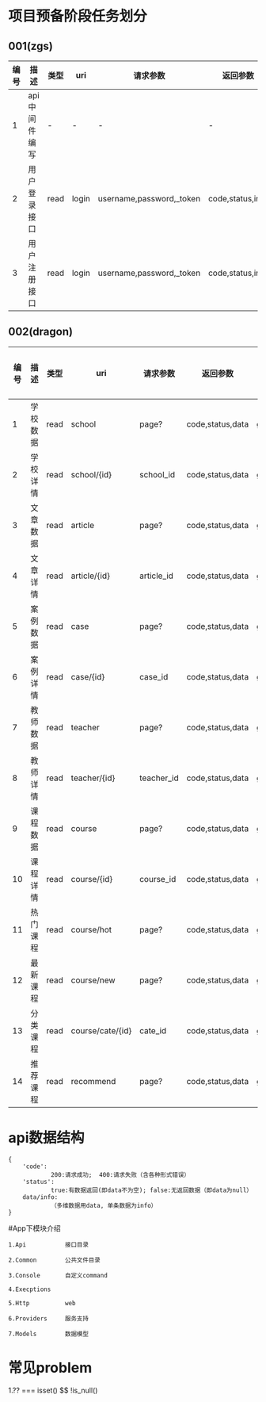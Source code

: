 

# 项目预备阶段任务划分
## 001(zgs)
| 编号  | 描述  | 类型  | uri  | 请求参数  | 返回参数  | 请求方式 |
| ------------ | ------------ | ------------ | ------------ | ------------ | ------------ | ------------ |
| 1  | api中间件编写  | -  | -  | -  | -  | -|
| 2  | 用户登录接口  | read  | login  | username,password,_token  |  code,status,info | post|
| 3  | 用户注册接口  | read  | login  | username,password,_token  |  code,status,info | post|

## 002(dragon)
| 编号  | 描述  | 类型  | uri  | 请求参数  | 返回参数  | 请求方式 |
| ------------ | ------------ | ------------ | ------------ | ------------ | ------------ | ------------ |
| 1  | 学校数据  | read  | school  | page?  |  code,status,data | get|
| 2  | 学校详情  | read  | school/{id}  | school_id  |  code,status,data | get|
| 3  | 文章数据  | read  | article  | page?  |  code,status,data |get|
| 4  | 文章详情  | read  | article/{id}  | article_id  |  code,status,data |get|
| 5  | 案例数据  | read  | case  | page?  |  code,status,data |get|
| 6  | 案例详情  | read  | case/{id}  | case_id  |  code,status,data |get|
| 7  | 教师数据  | read  | teacher  | page?  |  code,status,data |get|
| 8  | 教师详情  | read  | teacher/{id}  | teacher_id  |  code,status,data |get|
| 9  | 课程数据  | read  | course  | page?  |  code,status,data |get|
| 10  | 课程详情  | read  | course/{id}  | course_id  |  code,status,data |get|
| 11  | 热门课程  | read  | course/hot  | page?  |  code,status,data |get|
| 12  | 最新课程  | read  | course/new  | page?  |  code,status,data |get|
| 13  | 分类课程  | read  | course/cate/{id}  | cate_id  |  code,status,data |get|
| 14  | 推荐课程  | read  | recommend  | page?  |  code,status,data |get|


# api数据结构

    {
        'code':     
                200:请求成功;  400:请求失败（含各种形式错误）
        'status':   
                true:有数据返回(即data不为空); false:无返回数据（即data为null）
        data/info:  
                （多维数据用data, 单条数据为info）
    }  


#App下模块介绍

    1.Api           接口目录
    
    2.Common        公共文件目录
    
    3.Console       自定义command
    
    4.Execptions
    
    5.Http          web
    
    6.Providers     服务支持
    
    7.Models        数据模型
    
# 常见problem

1.?? === isset() $$ !is_null()

 